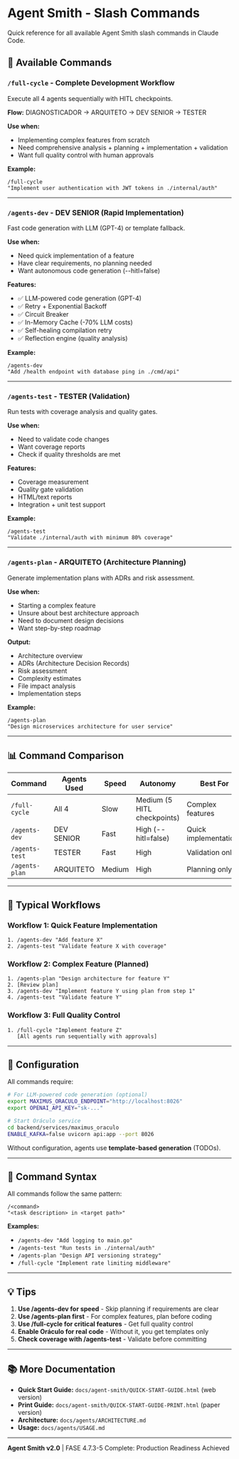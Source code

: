 # Agent Smith - Slash Commands

Quick reference for all available Agent Smith slash commands in Claude Code.

## 🤖 Available Commands

### `/full-cycle` - Complete Development Workflow
Execute all 4 agents sequentially with HITL checkpoints.

**Flow:** DIAGNOSTICADOR → ARQUITETO → DEV SENIOR → TESTER

**Use when:**
- Implementing complex features from scratch
- Need comprehensive analysis + planning + implementation + validation
- Want full quality control with human approvals

**Example:**
```
/full-cycle
"Implement user authentication with JWT tokens in ./internal/auth"
```

---

### `/agents-dev` - DEV SENIOR (Rapid Implementation)
Fast code generation with LLM (GPT-4) or template fallback.

**Use when:**
- Need quick implementation of a feature
- Have clear requirements, no planning needed
- Want autonomous code generation (--hitl=false)

**Features:**
- ✅ LLM-powered code generation (GPT-4)
- ✅ Retry + Exponential Backoff
- ✅ Circuit Breaker
- ✅ In-Memory Cache (-70% LLM costs)
- ✅ Self-healing compilation retry
- ✅ Reflection engine (quality analysis)

**Example:**
```
/agents-dev
"Add /health endpoint with database ping in ./cmd/api"
```

---

### `/agents-test` - TESTER (Validation)
Run tests with coverage analysis and quality gates.

**Use when:**
- Need to validate code changes
- Want coverage reports
- Check if quality thresholds are met

**Features:**
- Coverage measurement
- Quality gate validation
- HTML/text reports
- Integration + unit test support

**Example:**
```
/agents-test
"Validate ./internal/auth with minimum 80% coverage"
```

---

### `/agents-plan` - ARQUITETO (Architecture Planning)
Generate implementation plans with ADRs and risk assessment.

**Use when:**
- Starting a complex feature
- Unsure about best architecture approach
- Need to document design decisions
- Want step-by-step roadmap

**Output:**
- Architecture overview
- ADRs (Architecture Decision Records)
- Risk assessment
- Complexity estimates
- File impact analysis
- Implementation steps

**Example:**
```
/agents-plan
"Design microservices architecture for user service"
```

---

## 📊 Command Comparison

| Command | Agents Used | Speed | Autonomy | Best For |
|---------|-------------|-------|----------|----------|
| `/full-cycle` | All 4 | Slow | Medium (5 HITL checkpoints) | Complex features |
| `/agents-dev` | DEV SENIOR | Fast | High (--hitl=false) | Quick implementations |
| `/agents-test` | TESTER | Fast | High | Validation only |
| `/agents-plan` | ARQUITETO | Medium | High | Planning only |

---

## 🚀 Typical Workflows

### Workflow 1: Quick Feature Implementation
```
1. /agents-dev "Add feature X"
2. /agents-test "Validate feature X with coverage"
```

### Workflow 2: Complex Feature (Planned)
```
1. /agents-plan "Design architecture for feature Y"
2. [Review plan]
3. /agents-dev "Implement feature Y using plan from step 1"
4. /agents-test "Validate feature Y"
```

### Workflow 3: Full Quality Control
```
1. /full-cycle "Implement feature Z"
   [All agents run sequentially with approvals]
```

---

## 🔧 Configuration

All commands require:
```bash
# For LLM-powered code generation (optional)
export MAXIMUS_ORACULO_ENDPOINT="http://localhost:8026"
export OPENAI_API_KEY="sk-..."

# Start Oráculo service
cd backend/services/maximus_oraculo
ENABLE_KAFKA=false uvicorn api:app --port 8026
```

Without configuration, agents use **template-based generation** (TODOs).

---

## 📝 Command Syntax

All commands follow the same pattern:
```
/<command>
"<task description> in <target path>"
```

**Examples:**
- `/agents-dev "Add logging to main.go"`
- `/agents-test "Run tests in ./internal/auth"`
- `/agents-plan "Design API versioning strategy"`
- `/full-cycle "Implement rate limiting middleware"`

---

## 💡 Tips

1. **Use /agents-dev for speed** - Skip planning if requirements are clear
2. **Use /agents-plan first** - For complex features, plan before coding
3. **Use /full-cycle for critical features** - Get full quality control
4. **Enable Oráculo for real code** - Without it, you get templates only
5. **Check coverage with /agents-test** - Validate before committing

---

## 📚 More Documentation

- **Quick Start Guide:** `docs/agent-smith/QUICK-START-GUIDE.html` (web version)
- **Print Guide:** `docs/agent-smith/QUICK-START-GUIDE-PRINT.html` (paper version)
- **Architecture:** `docs/agents/ARCHITECTURE.md`
- **Usage:** `docs/agents/USAGE.md`

---

**Agent Smith v2.0** | FASE 4.7.3-5 Complete: Production Readiness Achieved
